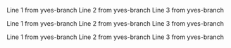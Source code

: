
Line 1 from yves-branch
Line 2 from yves-branch
Line 3 from yves-branch

Line 1 from yves-branch
Line 2 from yves-branch
Line 3 from yves-branch

Line 1 from yves-branch
Line 2 from yves-branch
Line 3 from yves-branch
